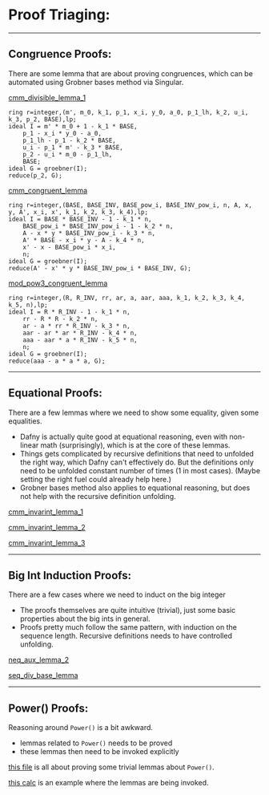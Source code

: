 # Proof Triaging:
----
## Congruence Proofs: 

There are some lemma that are about proving congruences, which can be automated using Grobner bases method via Singular. 

[cmm_divisible_lemma_1](https://github.com/secure-foundations/veri-titan/blob/8b219fe6228ca42f3c0ce4bb99cd865c73541ae0/dfy_model/MMLemmas.dfy#L49) 

```
ring r=integer,(m', m_0, k_1, p_1, x_i, y_0, a_0, p_1_lh, k_2, u_i, k_3, p_2, BASE),lp;
ideal I = m' * m_0 + 1 - k_1 * BASE,
    p_1 - x_i * y_0 - a_0,
    p_1_lh - p_1 - k_2 * BASE,
    u_i - p_1 * m' - k_3 * BASE,
    p_2 - u_i * m_0 - p_1_lh,
    BASE;
ideal G = groebner(I);
reduce(p_2, G);
```

[cmm_congruent_lemma](https://github.com/secure-foundations/veri-titan/blob/8b219fe6228ca42f3c0ce4bb99cd865c73541ae0/dfy_model/MMLemmas.dfy#L461)

```
ring r=integer,(BASE, BASE_INV, BASE_pow_i, BASE_INV_pow_i, n, A, x, y, A', x_i, x', k_1, k_2, k_3, k_4),lp;
ideal I = BASE * BASE_INV - 1 - k_1 * n,
	BASE_pow_i * BASE_INV_pow_i - 1 - k_2 * n,
	A - x * y * BASE_INV_pow_i - k_3 * n,
	A' * BASE - x_i * y - A - k_4 * n,
	x' - x - BASE_pow_i * x_i,
	n;
ideal G = groebner(I);
reduce(A' - x' * y * BASE_INV_pow_i * BASE_INV, G);
```

[mod_pow3_congruent_lemma](https://github.com/secure-foundations/veri-titan/blob/8b219fe6228ca42f3c0ce4bb99cd865c73541ae0/dfy_model/RSALemmas.dfy#L100)

```
ring r=integer,(R, R_INV, rr, ar, a, aar, aaa, k_1, k_2, k_3, k_4, k_5, n),lp;
ideal I = R * R_INV - 1 - k_1 * n,
    rr - R * R - k_2 * n,
    ar - a * rr * R_INV - k_3 * n,
    aar - ar * ar * R_INV - k_4 * n,
    aaa - aar * a * R_INV - k_5 * n,
    n;
ideal G = groebner(I);
reduce(aaa - a * a * a, G);
```

----
## Equational Proofs: 

There are a few lemmas where we need to show some equality, given some equalities.
* Dafny is actually quite good at equational reasoning, even with non-linear math (surprisingly), which is at the core of these lemmas.
* Things gets complicated by recursive definitions that need to unfolded the right way, which Dafny can't effectively do. But the definitions only need to be unfolded constant number of times (1 in most cases). (Maybe setting the right fuel could already help here.)
* Grobner bases method also applies to equational reasoning, but does not help with the recursive definition unfolding.

[cmm_invarint_lemma_1](https://github.com/secure-foundations/veri-titan/blob/8b219fe6228ca42f3c0ce4bb99cd865c73541ae0/dfy_model/MMLemmas.dfy#L171)

[cmm_invarint_lemma_2](https://github.com/secure-foundations/veri-titan/blob/8b219fe6228ca42f3c0ce4bb99cd865c73541ae0/dfy_model/MMLemmas.dfy#L197)

[cmm_invarint_lemma_3](https://github.com/secure-foundations/veri-titan/blob/8b219fe6228ca42f3c0ce4bb99cd865c73541ae0/dfy_model/MMLemmas.dfy#L356)

----
## Big Int Induction Proofs: 

There are a few cases where we need to induct on the big integer
* The proofs themselves are quite intuitive (trivial), just some basic properties about the big ints in general.
* Proofs pretty much follow the same pattern, with induction on the sequence length. Recursive definitions needs to have controlled unfolding.

[neq_aux_lemma_2](https://github.com/secure-foundations/veri-titan/blob/2fd39315020e3c094b0cc1c1a0ccd315803128cb/dfy_model/SeqInt.dfy#L239)

[seq_div_base_lemma](https://github.com/secure-foundations/veri-titan/blob/2fd39315020e3c094b0cc1c1a0ccd315803128cb/dfy_model/SeqInt.dfy#L864)

----
## Power() Proofs: 

Reasoning around `Power()` is a bit awkward.
* lemmas related to `Power()` needs to be proved
* these lemmas then need to be invoked explicitly

[this file](https://github.com/secure-foundations/veri-titan/blob/dafny-model-dev/dfy_model/powers.dfy) is all about proving some trivial lemmas about `Power()`. 

[this calc](https://github.com/secure-foundations/veri-titan/blob/2fd39315020e3c094b0cc1c1a0ccd315803128cb/dfy_model/RSALemmas.dfy#L280) is an example where the lemmas are being invoked. 